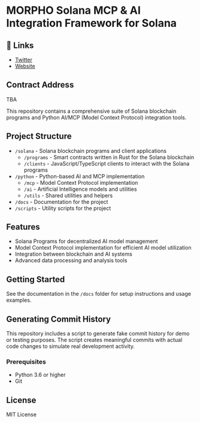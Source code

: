 # MORPHO Solana MCP & AI Integration Framework for Solana


## 🔗 Links

- [Twitter](https://twitter.com/tedddyoweh)
- [Website](https://morpho.software/)

## Contract Address

TBA

This repository contains a comprehensive suite of Solana blockchain programs and Python AI/MCP (Model Context Protocol) integration tools.

## Project Structure

- `/solana` - Solana blockchain programs and client applications
  - `/programs` - Smart contracts written in Rust for the Solana blockchain
  - `/clients` - JavaScript/TypeScript clients to interact with the Solana programs
- `/python` - Python-based AI and MCP implementation
  - `/mcp` - Model Context Protocol implementation
  - `/ai` - Artificial Intelligence models and utilities
  - `/utils` - Shared utilities and helpers
- `/docs` - Documentation for the project
- `/scripts` - Utility scripts for the project

## Features

- Solana Programs for decentralized AI model management
- Model Context Protocol implementation for efficient AI model utilization
- Integration between blockchain and AI systems
- Advanced data processing and analysis tools

## Getting Started

See the documentation in the `/docs` folder for setup instructions and usage examples.

## Generating Commit History

This repository includes a script to generate fake commit history for demo or testing purposes. The script creates meaningful commits with actual code changes to simulate real development activity.

### Prerequisites

- Python 3.6 or higher
- Git

## License

MIT License 